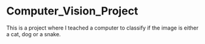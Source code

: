 # Computer_Vision_Project
This is a project where I teached a computer to classify if the image is either a cat, dog or a snake.
